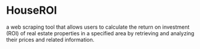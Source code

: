 # HouseROI
 a web scraping tool that allows users to calculate the return on investment (ROI) of real estate properties in a specified area by retrieving and analyzing their prices and related information.
